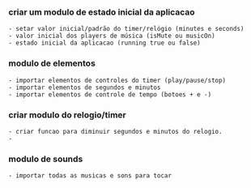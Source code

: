 ### criar um modulo de estado inicial da aplicacao
    - setar valor inicial/padrão do timer/relógio (minutes e seconds)
    - valor inicial dos players de música (isMute ou musicOn)
    - estado inicial da aplicacao (running true ou false)

### modulo de elementos
    - importar elementos de controles do timer (play/pause/stop)
    - importar elementos de segundos e minutos
    - importar elementos de controle de tempo (botoes + e -)

### criar modulo do relogio/timer
    - criar funcao para diminuir segundos e minutos do relogio.
    -

### modulo de sounds
    - importar todas as musicas e sons para tocar






